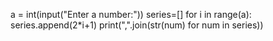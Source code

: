 a = int(input("Enter a number:"))
series=[]
for i in range(a):
   series.append(2*i+1)
print(",".join(str(num) for num in series))
